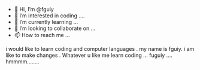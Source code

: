 - 👋 Hi, I’m @fguiy
- 👀 I’m interested in coding ....
- 🌱 I’m currently learning ...
- 💞️ I’m looking to collaborate on ...
- 📫 How to reach me ...

<!---
fguiy/fguiy is a ✨ special ✨ repository because its `README.md` (this file) appears on your GitHub profile.
You can click the Preview link to take a look at your changes.
--->
i would like to learn coding and computer languages .
my name is fguiy.
i am like to make changes . 
Whatever u like me learn coding ...
fuguiy ....
hmmmm........











